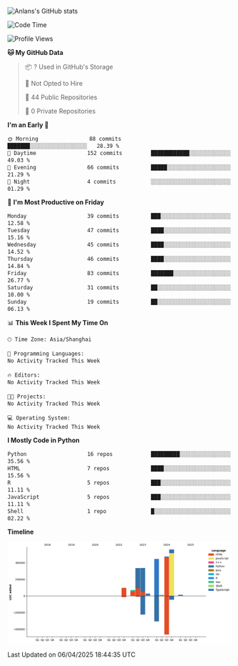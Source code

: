 <!-- ![Anlans's GitHub stats](https://github-readme-stats.vercel.app/api?username=Anlans) -->
![Anlans's GitHub stats](https://github-readme-stats.vercel.app/api?username=Anlans&rank_icon=github)

<!--START_SECTION:waka-->
![Code Time](http://img.shields.io/badge/Code%20Time-0%20secs-blue)

![Profile Views](http://img.shields.io/badge/Profile%20Views-1-blue)

**🐱 My GitHub Data** 

> 📦 ? Used in GitHub's Storage 
 > 
> 🚫 Not Opted to Hire
 > 
> 📜 44 Public Repositories 
 > 
> 🔑 0 Private Repositories 
 > 
**I'm an Early 🐤** 

```text
🌞 Morning                88 commits          ███████░░░░░░░░░░░░░░░░░░   28.39 % 
🌆 Daytime                152 commits         ████████████░░░░░░░░░░░░░   49.03 % 
🌃 Evening                66 commits          █████░░░░░░░░░░░░░░░░░░░░   21.29 % 
🌙 Night                  4 commits           ░░░░░░░░░░░░░░░░░░░░░░░░░   01.29 % 
```
📅 **I'm Most Productive on Friday** 

```text
Monday                   39 commits          ███░░░░░░░░░░░░░░░░░░░░░░   12.58 % 
Tuesday                  47 commits          ████░░░░░░░░░░░░░░░░░░░░░   15.16 % 
Wednesday                45 commits          ████░░░░░░░░░░░░░░░░░░░░░   14.52 % 
Thursday                 46 commits          ████░░░░░░░░░░░░░░░░░░░░░   14.84 % 
Friday                   83 commits          ███████░░░░░░░░░░░░░░░░░░   26.77 % 
Saturday                 31 commits          ██░░░░░░░░░░░░░░░░░░░░░░░   10.00 % 
Sunday                   19 commits          ██░░░░░░░░░░░░░░░░░░░░░░░   06.13 % 
```


📊 **This Week I Spent My Time On** 

```text
🕑︎ Time Zone: Asia/Shanghai

💬 Programming Languages: 
No Activity Tracked This Week

🔥 Editors: 
No Activity Tracked This Week

🐱‍💻 Projects: 
No Activity Tracked This Week

💻 Operating System: 
No Activity Tracked This Week
```

**I Mostly Code in Python** 

```text
Python                   16 repos            █████████░░░░░░░░░░░░░░░░   35.56 % 
HTML                     7 repos             ████░░░░░░░░░░░░░░░░░░░░░   15.56 % 
R                        5 repos             ███░░░░░░░░░░░░░░░░░░░░░░   11.11 % 
JavaScript               5 repos             ███░░░░░░░░░░░░░░░░░░░░░░   11.11 % 
Shell                    1 repo              █░░░░░░░░░░░░░░░░░░░░░░░░   02.22 % 
```



**Timeline**

![Lines of Code chart](https://raw.githubusercontent.com/Anlans/Anlans/main/assets/bar_graph.png)


 Last Updated on 06/04/2025 18:44:35 UTC
<!--END_SECTION:waka-->
